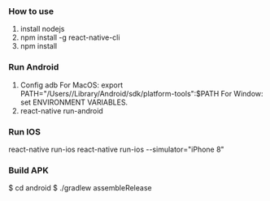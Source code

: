 ### How to use ###

1. install nodejs
2. npm install -g react-native-cli
3. npm install

### Run Android ###

1. Config adb
    For MacOS: export PATH="/Users/<USER>/Library/Android/sdk/platform-tools":$PATH
    For Window: set ENVIRONMENT VARIABLES.
2. react-native run-android

### Run IOS ###

react-native run-ios
react-native run-ios --simulator="iPhone 8"

### Build APK ###

$ cd android
$ ./gradlew assembleRelease